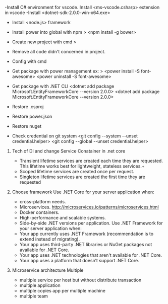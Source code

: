 -Install C# environment for vscode. Install <ms-vscode.csharp> extension in vscode
-Install <dotnet-sdk-2.0.0-win-x64.exe>
- Install <node.js> framework
- Install power into global with npm > <npm install -g bower>
- Create new project with cmd > <dotnet new projectname>
- Remove all code didn't concerned in project.
- Config with <bower init> cmd
- Get package with power management ex: >
    <power install -S font-awesome>
    <power uninstall -S font-awesome>
- Get package with .NET CLI
    <dotnet add package Microsoft.EntityFrameworkCore --version 2.0.0>
    <dotnet add package Microsoft.EntityFrameworkCore --version 2.0.0>

- Restore .csproj <dotnet restore>
- Restore power.json <power restore>
- Restore nuget <nuget restore>

- Check credential on git system
    <git config --system --unset credential.helper>
    <git config --global --unset credential.helper>

1. Tech of DI and change Service Conatainer in .net core
    - Transient lifetime services are created each time they are requested. This lifetime works best for lightweight, stateless services.+
    - Scoped lifetime services are created once per request.
    - Singleton lifetime services are created the first time they are requested

2. Choose framework
    Use .NET Core for your server application when:
    - cross-platform needs.
    - Microservices. <http://microservices.io/patterns/microservices.html>
    - Docker containers.
    - High-performance and scalable systems.
    - Side-by-side .NET versions per application.
    Use .NET Framework for your server application when:
    - Your app currently uses .NET Framework (recommendation is to extend instead of migrating).
    - Your app uses third-party .NET libraries or NuGet packages not available for .NET Core.
    - Your app uses .NET technologies that aren't available for .NET Core.
    - Your app uses a platform that doesn’t support .NET Core.
3. Microservice architecture
    Multiple
    - multiple service per host but without distribute transaction
    - multiple application
    - multiple copies app per multiple machine
    - multiple team

